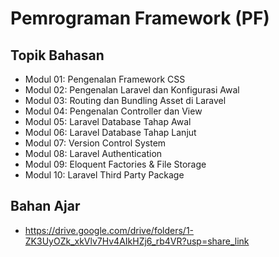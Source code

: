 # Pemrograman Framework (PF)

## Topik Bahasan
- Modul 01: Pengenalan Framework CSS
- Modul 02: Pengenalan Laravel dan Konfigurasi Awal
- Modul 03: Routing dan Bundling Asset di Laravel
- Modul 04: Pengenalan Controller dan View
- Modul 05: Laravel Database Tahap Awal
- Modul 06: Laravel Database Tahap Lanjut
- Modul 07: Version Control System
- Modul 08: Laravel Authentication
- Modul 09: Eloquent Factories & File Storage
- Modul 10: Laravel Third Party Package

## Bahan Ajar
- https://drive.google.com/drive/folders/1-ZK3UyOZk_xkVlv7Hv4AIkHZj6_rb4VR?usp=share_link
